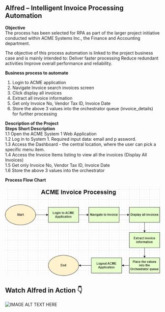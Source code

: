 ## Alfred – Intelligent Invoice Processing Automation
**Objective** <br>
The process has been selected for RPA as part of the larger project initiative conducted within ACME
Systems Inc., the Finance and Accounting department.

The objective of this process automation is linked to the project business case and is mainly intended to:
Deliver faster processing
Reduce redundant activities
Improve overall performance and reliability.

**Business process to automate** <br>
1) Login to ACME application <br>
2) Navigate Invoice search invoices screen <br>
3) Click display all invoices <br>
4) Extract all invoice information <br>
5) Get only Invoice No, Vendor Tax ID, Invoice Date <br>
6) Store the above 3 values into the orchestrator queue (invoice_details) for further processing <br>

**Description of the Project**<br>
**Steps    Short Description** <br>
1.1 Open the ACME System 1 Web Application <br>
1.2 Log in to System 1. Required input data: email and p assword. <br>
1.3 Access the Dashboard - the central location, where the user can pick a specific menu item.<br>
1.4 Access the Invoice Items listing to view all the invoices (Display All Invoices) <br>
1.5 Get only Invoice No, Vendor Tax ID, Invoice Date <br>
1.6 Store the above 3 values into the orchestrator <br>

**Process Flow Chart**<br>

![alt_text](https://github.com/bacdillon/RPA-UiPath/blob/main/ACME%20Invoice-Processing/documents/ACME%20Invoice%20Processing.jpg)

## Watch Alfred in Action 👇	
![IMAGE ALT TEXT HERE](https://github.com/bacdillon/RPA-UiPath/blob/main/ACME%20Invoice-Processing/documents/UiPath-Processing-Invoice.gif)
